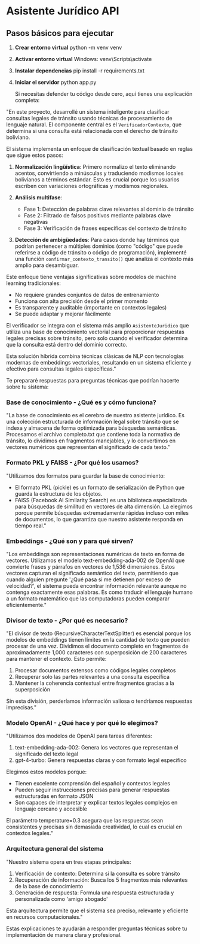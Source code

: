 # Asistente Jurídico API

## Pasos básicos para ejecutar

1. **Crear entorno virtual**
   python -m venv venv

2. **Activar entorno virtual**
   Windows: venv\Scripts\activate

3. **Instalar dependencias**
   pip install -r requirements.txt

4. **Iniciar el servidor**
   python app.py

   Si necesitas defender tu código desde cero, aquí tienes una explicación completa:

"En este proyecto, desarrollé un sistema inteligente para clasificar consultas legales de tránsito usando técnicas de procesamiento de lenguaje natural. El componente central es el `VerificadorContexto`, que determina si una consulta está relacionada con el derecho de tránsito boliviano.

El sistema implementa un enfoque de clasificación textual basado en reglas que sigue estos pasos:

1. **Normalización lingüística**: Primero normalizo el texto eliminando acentos, convirtiendo a minúsculas y traduciendo modismos locales bolivianos a términos estándar. Esto es crucial porque los usuarios escriben con variaciones ortográficas y modismos regionales.

2. **Análisis multifase**:

   - Fase 1: Detección de palabras clave relevantes al dominio de tránsito
   - Fase 2: Filtrado de falsos positivos mediante palabras clave negativas
   - Fase 3: Verificación de frases específicas del contexto de tránsito

3. **Detección de ambigüedades**: Para casos donde hay términos que podrían pertenecer a múltiples dominios (como "código" que puede referirse a código de tránsito o código de programación), implementé una función `confirmar_contexto_transito()` que analiza el contexto más amplio para desambiguar.

Este enfoque tiene ventajas significativas sobre modelos de machine learning tradicionales:

- No requiere grandes conjuntos de datos de entrenamiento
- Funciona con alta precisión desde el primer momento
- Es transparente y auditable (importante en contextos legales)
- Se puede adaptar y mejorar fácilmente

El verificador se integra con el sistema más amplio `AsistenteJuridico` que utiliza una base de conocimiento vectorial para proporcionar respuestas legales precisas sobre tránsito, pero solo cuando el verificador determina que la consulta está dentro del dominio correcto.

Esta solución híbrida combina técnicas clásicas de NLP con tecnologías modernas de embeddings vectoriales, resultando en un sistema eficiente y efectivo para consultas legales específicas."

Te prepararé respuestas para preguntas técnicas que podrían hacerte sobre tu sistema:

### Base de conocimiento - ¿Qué es y cómo funciona?

"La base de conocimiento es el cerebro de nuestro asistente jurídico. Es una colección estructurada de información legal sobre tránsito que se indexa y almacena de forma optimizada para búsquedas semánticas. Procesamos el archivo completo.txt que contiene toda la normativa de tránsito, lo dividimos en fragmentos manejables, y lo convertimos en vectores numéricos que representan el significado de cada texto."

### Formato PKL y FAISS - ¿Por qué los usamos?

"Utilizamos dos formatos para guardar la base de conocimiento:

- El formato PKL (pickle) es un formato de serialización de Python que guarda la estructura de los objetos.
- FAISS (Facebook AI Similarity Search) es una biblioteca especializada para búsquedas de similitud en vectores de alta dimensión. La elegimos porque permite búsquedas extremadamente rápidas incluso con miles de documentos, lo que garantiza que nuestro asistente responda en tiempo real."

### Embeddings - ¿Qué son y para qué sirven?

"Los embeddings son representaciones numéricas de texto en forma de vectores. Utilizamos el modelo text-embedding-ada-002 de OpenAI que convierte frases y párrafos en vectores de 1,536 dimensiones. Estos vectores capturan el significado semántico del texto, permitiendo que cuando alguien pregunte '¿Qué pasa si me detienen por exceso de velocidad?', el sistema pueda encontrar información relevante aunque no contenga exactamente esas palabras. Es como traducir el lenguaje humano a un formato matemático que las computadoras pueden comparar eficientemente."

### Divisor de texto - ¿Por qué es necesario?

"El divisor de texto (RecursiveCharacterTextSplitter) es esencial porque los modelos de embeddings tienen límites en la cantidad de texto que pueden procesar de una vez. Dividimos el documento completo en fragmentos de aproximadamente 1,000 caracteres con superposición de 200 caracteres para mantener el contexto. Esto permite:

1. Procesar documentos extensos como códigos legales completos
2. Recuperar solo las partes relevantes a una consulta específica
3. Mantener la coherencia contextual entre fragmentos gracias a la superposición

Sin esta división, perderíamos información valiosa o tendríamos respuestas imprecisas."

### Modelo OpenAI - ¿Qué hace y por qué lo elegimos?

"Utilizamos dos modelos de OpenAI para tareas diferentes:

1. text-embedding-ada-002: Genera los vectores que representan el significado del texto legal
2. gpt-4-turbo: Genera respuestas claras y con formato legal específico

Elegimos estos modelos porque:

- Tienen excelente comprensión del español y contextos legales
- Pueden seguir instrucciones precisas para generar respuestas estructuradas en formato JSON
- Son capaces de interpretar y explicar textos legales complejos en lenguaje cercano y accesible

El parámetro temperature=0.3 asegura que las respuestas sean consistentes y precisas sin demasiada creatividad, lo cual es crucial en contextos legales."

### Arquitectura general del sistema

"Nuestro sistema opera en tres etapas principales:

1. Verificación de contexto: Determina si la consulta es sobre tránsito
2. Recuperación de información: Busca los 5 fragmentos más relevantes de la base de conocimiento
3. Generación de respuesta: Formula una respuesta estructurada y personalizada como 'amigo abogado'

Esta arquitectura permite que el sistema sea preciso, relevante y eficiente en recursos computacionales."

Estas explicaciones te ayudarán a responder preguntas técnicas sobre tu implementación de manera clara y profesional.
